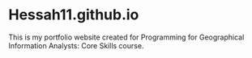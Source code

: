 # Hessah11.github.io

This is my portfolio website created for Programming for Geographical Information Analysts: Core Skills course.
